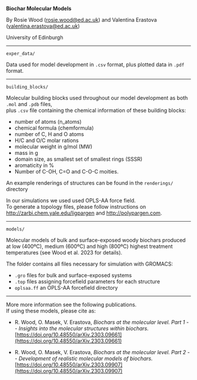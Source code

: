 **Biochar Molecular Models**

By Rosie Wood (rosie.wood@ed.ac.uk) and Valentina Erastova (valentina.erastova@ed.ac.uk)

University of Edinburgh

---

`exper_data/` 

Data used for model development in `.csv` format, plus plotted data in `.pdf` format.

----

`building_blocks/`

Molecular building blocks used throughout our model development as both `.mol` and `.pdb` files,\
plus `.csv` file containing the chemical information of these building blocks:
 - number of atoms (n_atoms)
 - chemical formula (chemformula)
 - number of C, H and O atoms
 - H/C and O/C molar rations
 - molecular weight in g/mol (MW)
 - mass in g 
 - domain size, as smallest set of smallest rings (SSSR)
 - aromaticity in %
 - Number of  C-OH, C=O and C-O-C moities.

An example renderings of structures can be found in the `renderings/` directory

In our simulations we used used OPLS-AA force field.\
To generate a topology files, please follow instructions on http://zarbi.chem.yale.edu/ligpargen and http://polypargen.com.

----

`models/`

Molecular models of bulk and surface-exposed woody biochars produced at low (400ºC), medium (600ºC) and high (800ºC) highest treatment temperatures (see Wood et al. 2023 for details).

The folder contains all files necessary for simulation with GROMACS:
 - `.gro` files for bulk and surface-exposed systems
 - `.top` files assigning forcefield parameters for each structure
 - `oplsaa.ff` an OPLS-AA forcefield directory


-----
More more information see the following publications. \
If using these models, please cite as:
- R. Wood, O. Masek, V. Erastova, _Biochars at the molecular level. Part 1 -- Insights into the molecular structures within biochars._ [https://doi.org/10.48550/arXiv.2303.09661](https://doi.org/10.48550/arXiv.2303.09661)

- R. Wood, O. Masek, V. Erastova, _Biochars at the molecular level. Part 2 -- Development of realistic molecular models of biochars._ [https://doi.org/10.48550/arXiv.2303.09907](https://doi.org/10.48550/arXiv.2303.09907)


